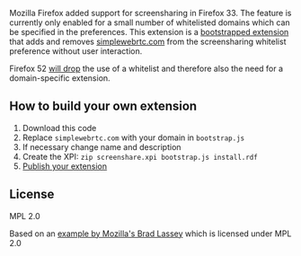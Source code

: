 Mozilla Firefox added support for screensharing in Firefox 33. The feature is currently only enabled for a small number of whitelisted domains which can be specified in the preferences.
This extension is a [bootstrapped extension](https://developer.mozilla.org/en/Add-ons/Bootstrapped_extensions) that adds and removes [simplewebrtc.com](https://simplewebrtc.com) from the screensharing whitelist preference without user interaction.

Firefox 52 [will drop](https://www.mozilla.org/en-US/firefox/52.0a2/auroranotes/) the use of a whitelist and therefore also the need for a domain-specific extension.

## How to build your own extension
1. Download this code
2. Replace `simplewebrtc.com` with your domain in `bootstrap.js`
3. If necessary change name and description
4. Create the XPI: `zip screenshare.xpi bootstrap.js install.rdf`
4. [Publish your extension](https://developer.mozilla.org/en-US/Add-ons/WebExtensions/Publishing_your_WebExtension)

## License
MPL 2.0

Based on an [example by Mozilla's Brad Lassey](https://hg.mozilla.org/users/blassey_mozilla.com/screenshare-whitelist/) which is licensed under MPL 2.0
